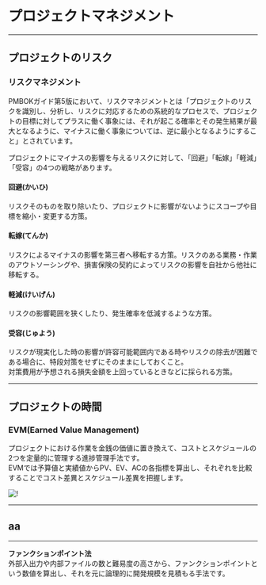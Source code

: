 # プロジェクトマネジメント

---

## プロジェクトのリスク

### リスクマネジメント

PMBOKガイド第5版において、リスクマネジメントとは「プロジェクトのリスクを識別し、分析し、リスクに対応するための系統的なプロセスで、プロジェクトの目標に対してプラスに働く事象には、それが起こる確率とその発生結果が最大となるように、マイナスに働く事象については、逆に最小となるようにすること」とされています。  

プロジェクトにマイナスの影響を与えるリスクに対して、「回避」「転嫁」「軽減」「受容」の4つの戦略があります。  

#### 回避(かいひ)

リスクそのものを取り除いたり、プロジェクトに影響がないようにスコープや目標を縮小・変更する方策。  

#### 転嫁(てんか)

リスクによるマイナスの影響を第三者へ移転する方策。リスクのある業務・作業のアウトソーシングや、損害保険の契約によってリスクの影響を自社から他社に移転する。  

#### 軽減(けいげん)

リスクの影響範囲を狭くしたり、発生確率を低減するような方策。  

#### 受容(じゅよう)

リスクが現実化した時の影響が許容可能範囲内である時やリスクの除去が困難である場合に、特段対策をせずにそのままにしておくこと。  
対策費用が予想される損失金額を上回っているときなどに採られる方策。  

---

## プロジェクトの時間

### EVM(Earned Value Management)

プロジェクトにおける作業を金銭の価値に置き換えて、コストとスケジュールの2つを定量的に管理する進捗管理手法です。  
EVMでは予算値と実績値からPV、EV、ACの各指標を算出し、それぞれを比較することでコスト差異とスケジュール差異を把握します。  

![!](https://www.ap-siken.com/kakomon/02_aki/img/52.gif)  

---

## aa

---

**ファンクションポイント法**  
外部入出力や内部ファイルの数と難易度の高さから、ファンクションポイントという数値を算出し、それを元に論理的に開発規模を見積もる手法です。
